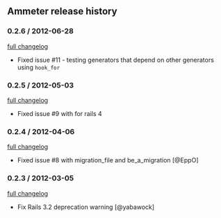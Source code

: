 ## Ammeter release history

### 0.2.6 / 2012-06-28

[full changelog](https://github.com/alexrothenberg/ammeter/compare/v0.2.5...v0.2.6)

* Fixed issue #11 - testing generators that depend on other generators using `hook_for`

### 0.2.5 / 2012-05-03

[full changelog](https://github.com/alexrothenberg/ammeter/compare/v0.2.4...v0.2.5)

* Fixed issue #9 with for rails 4

### 0.2.4 / 2012-04-06

[full changelog](https://github.com/alexrothenberg/ammeter/compare/v0.2.3...v0.2.4)

* Fixed issue #8 with migration_file and be_a_migration [@EppO]

### 0.2.3 / 2012-03-05

[full changelog](https://github.com/alexrothenberg/ammeter/compare/v0.2.2...v0.2.3)

* Fix Rails 3.2 deprecation warning [@yabawock]
